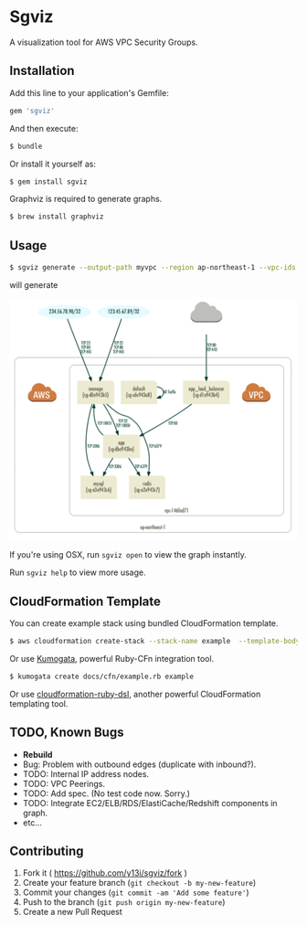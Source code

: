 # Sgviz

A visualization tool for AWS VPC Security Groups.

## Installation

Add this line to your application's Gemfile:

```ruby
gem 'sgviz'
```

And then execute:

```bash
$ bundle
```

Or install it yourself as:

```bash
$ gem install sgviz
```

Graphviz is required to generate graphs.

```bash
$ brew install graphviz
```

## Usage

```bash
$ sgviz generate --output-path myvpc --region ap-northeast-1 --vpc-ids vpc-146fad71
```

will generate

![myvpc](docs/images/1.png)

If you're using OSX, run `sgviz open` to view the graph instantly.

Run `sgviz help` to view more usage.

## CloudFormation Template

You can create example stack using bundled CloudFormation template.

```bash
$ aws cloudformation create-stack --stack-name example  --template-body file:////path/to/this/repo/docs/cfn/example.json
```

Or use [Kumogata](https://github.com/winebarrel/kumogata), powerful Ruby-CFn integration tool.

```bash
$ kumogata create docs/cfn/example.rb example
```

Or use [cloudformation-ruby-dsl](https://github.com/bazaarvoice/cloudformation-ruby-dsl), another powerful CloudFormation templating tool.

## TODO, Known Bugs

* **Rebuild**
* Bug: Problem with outbound edges (duplicate with inbound?).
* TODO: Internal IP address nodes.
* TODO: VPC Peerings.
* TODO: Add spec. (No test code now. Sorry.)
* TODO: Integrate EC2/ELB/RDS/ElastiCache/Redshift components in graph.
* etc...

## Contributing

1. Fork it ( https://github.com/y13i/sgviz/fork )
2. Create your feature branch (`git checkout -b my-new-feature`)
3. Commit your changes (`git commit -am 'Add some feature'`)
4. Push to the branch (`git push origin my-new-feature`)
5. Create a new Pull Request
